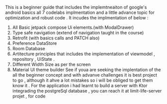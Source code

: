 This is a beginner guide  that includes the implemtneaiton of google's android basics all 7 codelabs implmentation and a little advance topic for optimization and robust code . 
 It incudes the implmentation of below : 
 1. All Basic jetpack compose Ui elements.(with ModalDrawer)
 2. Type safe navigation (extend of navigation taught in the course)
 3. Retrofit (with basics calls and PATCH also)
 4. Preference DataStore
 5. Room Database
 6. Artitecture principles that includes the implementation of viewmodel , repository , UiState .
 7. Different Width Size as per the screen
 8. Material UI theme builder
See if youa are  seeking the implentation of the all the  beginner concept and with advanve challenges  it is best project to go ,  although it ahve a lot mistakes so i will
be obliged to get them know it .
For the application i had  learnt to build a server with Ktor integrading the postgreSql database , you can reach it at limit-life-server projet , for code  
